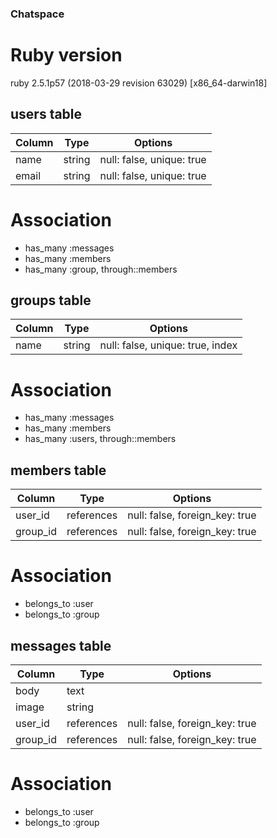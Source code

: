 ### Chatspace

# Ruby version
ruby 2.5.1p57 (2018-03-29 revision 63029) [x86_64-darwin18]

## users table

|Column|Type|Options|
|------|----|-------|
|name|string|null: false, unique: true|
|email|string|null: false, unique: true|

# Association
- has_many :messages
- has_many :members
- has_many :group, through::members

## groups table

|Column|Type|Options|
|------|----|-------|
|name|string|null: false, unique: true, index|

# Association
- has_many :messages
- has_many :members
- has_many :users, through::members

## members table

|Column|Type|Options|
|------|----|-------|
|user_id|references|null: false, foreign_key: true|
|group_id|references|null: false, foreign_key: true|

# Association
- belongs_to :user
- belongs_to :group

## messages table

|Column|Type|Options|
|------|----|-------|
|body|text||
|image|string||
|user_id|references|null: false, foreign_key: true|
|group_id|references|null: false, foreign_key: true|

# Association
- belongs_to :user
- belongs_to :group